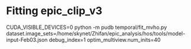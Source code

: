 # Fitting epic_clip_v3

CUDA_VISIBLE_DEVICES=0 python -m pudb temporal/fit_mvho.py  dataset.image_sets=/home/skynet/Zhifan/epic_analysis/hos/tools/model-input-Feb03.json debug_index=1 optim_multiview.num_inits=40